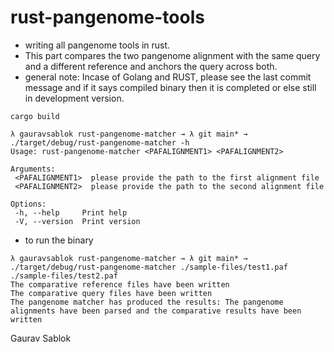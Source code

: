 # rust-pangenome-tools
 - writing all pangenome tools in rust. 
 - This part compares the two pangenome alignment with the same query and a different reference and anchors the query across both. 
 - general note: Incase of Golang and RUST, please see the last commit message and if it says compiled binary then it is completed or else still in development version.

 ```
 cargo build

 ```
 ```
 λ gauravsablok rust-pangenome-matcher → λ git main* → ./target/debug/rust-pangenome-matcher -h
 Usage: rust-pangenome-matcher <PAFALIGNMENT1> <PAFALIGNMENT2>
 
 Arguments:
  <PAFALIGNMENT1>  please provide the path to the first alignment file
  <PAFALIGNMENT2>  please provide the path to the second alignment file

 Options:
  -h, --help     Print help
  -V, --version  Print version

 ```
 - to run the binary
 ```
λ gauravsablok rust-pangenome-matcher → λ git main* → ./target/debug/rust-pangenome-matcher ./sample-files/test1.paf ./sample-files/test2.paf
The comparative reference files have been written
The comparative query files have been written
The pangenome matcher has produced the results: The pangenome alignments have been parsed and the comparative results have been written

 ```
 Gaurav Sablok
